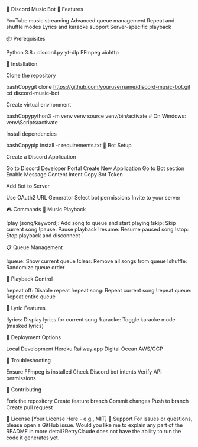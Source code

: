 
🎵 Discord Music Bot
🚀 Features

YouTube music streaming
Advanced queue management
Repeat and shuffle modes
Lyrics and karaoke support
Server-specific playback

📦 Prerequisites

Python 3.8+
discord.py
yt-dlp
FFmpeg
aiohttp

🔧 Installation

Clone the repository

bashCopygit clone https://github.com/yourusername/discord-music-bot.git
cd discord-music-bot

Create virtual environment

bashCopypython3 -m venv venv
source venv/bin/activate  # On Windows: venv\Scripts\activate

Install dependencies

bashCopypip install -r requirements.txt
🤖 Bot Setup

Create a Discord Application

Go to Discord Developer Portal
Create New Application
Go to Bot section
Enable Message Content Intent
Copy Bot Token


Add Bot to Server

Use OAuth2 URL Generator
Select bot permissions
Invite to your server



🎮 Commands
🎵 Music Playback

!play [song/keyword]: Add song to queue and start playing
!skip: Skip current song
!pause: Pause playback
!resume: Resume paused song
!stop: Stop playback and disconnect

📋 Queue Management

!queue: Show current queue
!clear: Remove all songs from queue
!shuffle: Randomize queue order

🔁 Playback Control

!repeat off: Disable repeat
!repeat song: Repeat current song
!repeat queue: Repeat entire queue

🎤 Lyric Features

!lyrics: Display lyrics for current song
!karaoke: Toggle karaoke mode (masked lyrics)

🚀 Deployment Options

Local Development
Heroku
Railway.app
Digital Ocean
AWS/GCP

📝 Troubleshooting

Ensure FFmpeg is installed
Check Discord bot intents
Verify API permissions

🤝 Contributing

Fork the repository
Create feature branch
Commit changes
Push to branch
Create pull request

📄 License
[Your License Here - e.g., MIT]
💬 Support
For issues or questions, please open a GitHub issue.
Would you like me to explain any part of the README in more detail?RetryClaude does not have the ability to run the code it generates yet.
